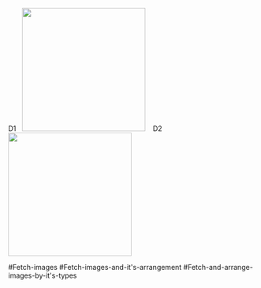 
D1 &nbsp;&nbsp;<img src = "https://user-images.githubusercontent.com/82731243/201742538-e3cf5238-499c-4266-81ca-999e9f30c4b0.png" width = "250"/> &nbsp;&nbsp; D2 &nbsp;&nbsp; <img src = "https://user-images.githubusercontent.com/82731243/202463614-e9c86a32-6d46-453f-ab72-8c24321a1122.png" width = "250"/>


#Fetch-images
#Fetch-images-and-it's-arrangement
#Fetch-and-arrange-images-by-it's-types

